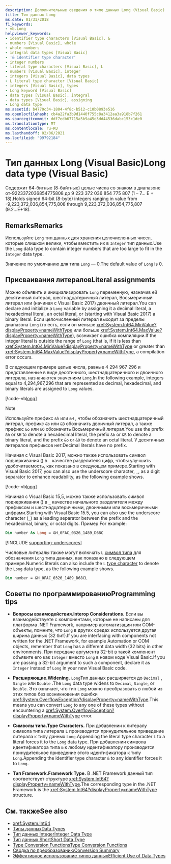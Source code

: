 ```yaml
---
description: Дополнительные сведения о типе данных Long (Visual Basic)
title: Тип данных Long
ms.date: 01/31/2018
f1_keywords:
- vb.Long
helpviewer_keywords:
- identifier type characters [Visual Basic], &
- numbers [Visual Basic], whole
- whole numbers
- integral data types [Visual Basic]
- '& identifier type character'
- integer numbers
- literal type characters [Visual Basic], L
- numbers [Visual Basic], integer
- integers [Visual Basic], data types
- L literal type character [Visual Basic]
- integers [Visual Basic], types
- Long keyword [Visual Basic]
- data types [Visual Basic], integral
- data types [Visual Basic], assigning
- Long data type
ms.assetid: b4770c34-1804-4f8c-b512-c10b0893e516
ms.openlocfilehash: cb4a22fa3b9d1440f755c8a3412aa3a918b7f261
ms.sourcegitcommit: ddf7edb67715a5b9a45e3dd44536dabc153c1de0
ms.translationtype: MT
ms.contentlocale: ru-RU
ms.lasthandoff: 02/06/2021
ms.locfileid: "99792184"
---
```

# <a name="long-data-type-visual-basic"></a><span data-ttu-id="a9bb4-103">Тип данных Long (Visual Basic)</span><span class="sxs-lookup"><span data-stu-id="a9bb4-103">Long data type (Visual Basic)</span></span>

<span data-ttu-id="a9bb4-104">Содержит 64-битные (8-байтные) целые числа со знаком в диапазоне от-9223372036854775808 до 9 223 372 036 854 775 807 (1 – 7... E + 18).</span><span class="sxs-lookup"><span data-stu-id="a9bb4-104">Holds signed 64-bit (8-byte) integers ranging in value from -9,223,372,036,854,775,808 through 9,223,372,036,854,775,807 (9.2...E+18).</span></span>

## <a name="remarks"></a><span data-ttu-id="a9bb4-105">Remarks</span><span class="sxs-lookup"><span data-stu-id="a9bb4-105">Remarks</span></span>

<span data-ttu-id="a9bb4-106">Используйте `Long` тип данных для хранения целочисленных чисел, которые слишком велики, чтобы вместить их в `Integer` тип данных.</span><span class="sxs-lookup"><span data-stu-id="a9bb4-106">Use the `Long` data type to contain integer numbers that are too large to fit in the `Integer` data type.</span></span>

<span data-ttu-id="a9bb4-107">Значение по умолчанию для типа `Long` — 0.</span><span class="sxs-lookup"><span data-stu-id="a9bb4-107">The default value of `Long` is 0.</span></span>

## <a name="literal-assignments"></a><span data-ttu-id="a9bb4-108">Присваивания литералов</span><span class="sxs-lookup"><span data-stu-id="a9bb4-108">Literal assignments</span></span>

<span data-ttu-id="a9bb4-109">Можно объявить и инициализировать `Long` переменную, назначив ей десятичный литерал, шестнадцатеричный литерал, Восьмеричный литерал или (начиная с Visual Basic 2017) двоичный литерал.</span><span class="sxs-lookup"><span data-stu-id="a9bb4-109">You can declare and initialize a `Long` variable by assigning it a decimal literal, a hexadecimal literal, an octal literal, or (starting with Visual Basic 2017) a binary literal.</span></span> <span data-ttu-id="a9bb4-110">Если целочисленный литерал выходит за пределы диапазона `Long` (то есть, если он меньше <xref:System.Int64.MinValue?displayProperty=nameWithType> или больше <xref:System.Int64.MaxValue?displayProperty=nameWithType>), возникает ошибка компиляции.</span><span class="sxs-lookup"><span data-stu-id="a9bb4-110">If the integer literal is outside the range of `Long` (that is, if it is less than <xref:System.Int64.MinValue?displayProperty=nameWithType> or greater than <xref:System.Int64.MaxValue?displayProperty=nameWithType>, a compilation error occurs.</span></span>

<span data-ttu-id="a9bb4-111">В следующем примере целые числа, равные 4 294 967 296 и представленные в виде десятичного, шестнадцатеричного и двоичного литерала, назначаются значениям `Long`.</span><span class="sxs-lookup"><span data-stu-id="a9bb4-111">In the following example, integers equal to 4,294,967,296 that are represented as decimal, hexadecimal, and binary literals are assigned to `Long` values.</span></span>

[!code-vb[long](../../../../samples/snippets/visualbasic/language-reference/data-types/numeric-literals.vb#Long)]

> [!NOTE]
> <span data-ttu-id="a9bb4-112">Используйте префикс `&h` или `&H` , чтобы обозначить шестнадцатеричный литерал, префикс `&b` или `&B` обозначить двоичный литерал, а также префикс `&o` или `&O` обозначить Восьмеричный литерал.</span><span class="sxs-lookup"><span data-stu-id="a9bb4-112">You use the prefix `&h` or `&H` to denote a hexadecimal literal, the prefix `&b` or `&B` to denote a binary literal, and the prefix `&o` or `&O` to denote an octal literal.</span></span> <span data-ttu-id="a9bb4-113">У десятичных литералов префиксов нет.</span><span class="sxs-lookup"><span data-stu-id="a9bb4-113">Decimal literals have no prefix.</span></span>

<span data-ttu-id="a9bb4-114">Начиная с Visual Basic 2017, можно также использовать символ подчеркивания () в `_` качестве разделителя цифр, чтобы улучшить удобочитаемость, как показано в следующем примере.</span><span class="sxs-lookup"><span data-stu-id="a9bb4-114">Starting with Visual Basic 2017, you can also use the underscore character, `_`, as a digit separator to enhance readability, as the following example shows.</span></span>

[!code-vb[long](../../../../samples/snippets/visualbasic/language-reference/data-types/numeric-literals.vb#LongS)]

<span data-ttu-id="a9bb4-115">Начиная с Visual Basic 15,5, можно также использовать символ подчеркивания () в `_` качестве начального разделителя между префиксом и шестнадцатеричными, двоичными или восьмеричными цифрами.</span><span class="sxs-lookup"><span data-stu-id="a9bb4-115">Starting with Visual Basic 15.5, you can also use the underscore character (`_`) as a leading separator between the prefix and the hexadecimal, binary, or octal digits.</span></span> <span data-ttu-id="a9bb4-116">Пример:</span><span class="sxs-lookup"><span data-stu-id="a9bb4-116">For example:</span></span>

```vb
Dim number As Long = &H_0FAC_0326_1489_D68C
```

[!INCLUDE [supporting-underscores](../../../../includes/vb-separator-langversion.md)]

<span data-ttu-id="a9bb4-117">Числовые литералы также могут включать `L` [символ типа](../../programming-guide/language-features/data-types/type-characters.md) для обозначения `Long` типа данных, как показано в следующем примере.</span><span class="sxs-lookup"><span data-stu-id="a9bb4-117">Numeric literals can also include the `L` [type character](../../programming-guide/language-features/data-types/type-characters.md) to denote the `Long` data type, as the following example shows.</span></span>

```vb
Dim number = &H_0FAC_0326_1489_D68CL
```

## <a name="programming-tips"></a><span data-ttu-id="a9bb4-118">Советы по программированию</span><span class="sxs-lookup"><span data-stu-id="a9bb4-118">Programming tips</span></span>

- <span data-ttu-id="a9bb4-119">**Вопросы взаимодействия.**</span><span class="sxs-lookup"><span data-stu-id="a9bb4-119">**Interop Considerations.**</span></span> <span data-ttu-id="a9bb4-120">Если вы взаимодействуете с компонентами, которые не написаны для платформа .NET Framework, например автоматизации или COM-объекты, помните, что `Long` в других средах используется другая ширина данных (32 бит).</span><span class="sxs-lookup"><span data-stu-id="a9bb4-120">If you are interfacing with components not written for the .NET Framework, for example Automation or COM objects, remember that `Long` has a different data width (32 bits) in other environments.</span></span> <span data-ttu-id="a9bb4-121">При передаче аргумента 32-bit в такой компонент объявите его как `Integer` вместо `Long` в новом коде Visual Basic.</span><span class="sxs-lookup"><span data-stu-id="a9bb4-121">If you are passing a 32-bit argument to such a component, declare it as `Integer` instead of `Long` in your new Visual Basic code.</span></span>

- <span data-ttu-id="a9bb4-122">**Расширяющие.**</span><span class="sxs-lookup"><span data-stu-id="a9bb4-122">**Widening.**</span></span> <span data-ttu-id="a9bb4-123">`Long`Тип данных расширяется до `Decimal` , `Single` или `Double` .</span><span class="sxs-lookup"><span data-stu-id="a9bb4-123">The `Long` data type widens to `Decimal`, `Single`, or `Double`.</span></span> <span data-ttu-id="a9bb4-124">Это означает, что тип `Long` можно преобразовать в любой из этих типов без возникновения ошибки <xref:System.OverflowException?displayProperty=nameWithType>.</span><span class="sxs-lookup"><span data-stu-id="a9bb4-124">This means you can convert `Long` to any one of these types without encountering a <xref:System.OverflowException?displayProperty=nameWithType> error.</span></span>

- <span data-ttu-id="a9bb4-125">**Символы типа.**</span><span class="sxs-lookup"><span data-stu-id="a9bb4-125">**Type Characters.**</span></span> <span data-ttu-id="a9bb4-126">При добавлении к литералу символа типа литерала `L` производится принудительное приведение литерала к типу данных `Long`.</span><span class="sxs-lookup"><span data-stu-id="a9bb4-126">Appending the literal type character `L` to a literal forces it to the `Long` data type.</span></span> <span data-ttu-id="a9bb4-127">При добавлении символа идентификатора типа `&` к любому идентификатору производится принудительное приведение этого идентификатора к типу `Long`.</span><span class="sxs-lookup"><span data-stu-id="a9bb4-127">Appending the identifier type character `&` to any identifier forces it to `Long`.</span></span>

- <span data-ttu-id="a9bb4-128">**Тип Framework.**</span><span class="sxs-lookup"><span data-stu-id="a9bb4-128">**Framework Type.**</span></span> <span data-ttu-id="a9bb4-129">В .NET Framework данный тип соответствует структуре <xref:System.Int64?displayProperty=nameWithType>.</span><span class="sxs-lookup"><span data-stu-id="a9bb4-129">The corresponding type in the .NET Framework is the <xref:System.Int64?displayProperty=nameWithType> structure.</span></span>

## <a name="see-also"></a><span data-ttu-id="a9bb4-130">См. также</span><span class="sxs-lookup"><span data-stu-id="a9bb4-130">See also</span></span>

- <xref:System.Int64>
- [<span data-ttu-id="a9bb4-131">Типы данных</span><span class="sxs-lookup"><span data-stu-id="a9bb4-131">Data Types</span></span>](index.md)
- [<span data-ttu-id="a9bb4-132">Тип данных Integer</span><span class="sxs-lookup"><span data-stu-id="a9bb4-132">Integer Data Type</span></span>](integer-data-type.md)
- [<span data-ttu-id="a9bb4-133">Тип данных Short</span><span class="sxs-lookup"><span data-stu-id="a9bb4-133">Short Data Type</span></span>](short-data-type.md)
- [<span data-ttu-id="a9bb4-134">Type Conversion Functions</span><span class="sxs-lookup"><span data-stu-id="a9bb4-134">Type Conversion Functions</span></span>](../functions/type-conversion-functions.md)
- [<span data-ttu-id="a9bb4-135">Сводка по преобразованию</span><span class="sxs-lookup"><span data-stu-id="a9bb4-135">Conversion Summary</span></span>](../keywords/conversion-summary.md)
- [<span data-ttu-id="a9bb4-136">Эффективное использование типов данных</span><span class="sxs-lookup"><span data-stu-id="a9bb4-136">Efficient Use of Data Types</span></span>](../../programming-guide/language-features/data-types/efficient-use-of-data-types.md)
